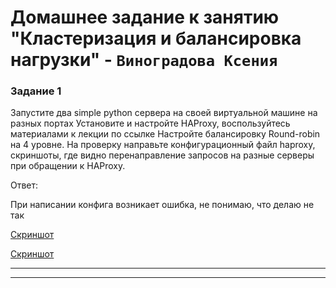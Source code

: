 # Домашнее задание к занятию "Кластеризация и балансировка нагрузки" - `Виноградова Ксения`


### Задание 1

Запустите два simple python сервера на своей виртуальной машине на разных портах
Установите и настройте HAProxy, воспользуйтесь материалами к лекции по ссылке
Настройте балансировку Round-robin на 4 уровне.
На проверку направьте конфигурационный файл haproxy, скриншоты, где видно перенаправление запросов на разные серверы при обращении к HAProxy.

Ответ:

При написании конфига возникает ошибка, не понимаю, что делаю не так

[Скриншот](https://github.com/lambsanger/zabbix-hw/blob/main/haproxy%20config.jpg)

[Скриншот](https://github.com/lambsanger/zabbix-hw/blob/main/haproxy%20error.jpg)






---




---


